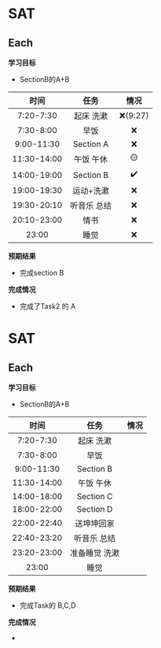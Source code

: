 # SAT

## Each

**学习目标**

-  SectionB的A+B

|    时间     |    任务     |  情况   |
| :---------: | :---------: | :-----: |
|  7:20-7:30  |  起床 洗漱  | ❌(9:27) |
|  7:30-8:00  |    早饭     |    ❌    |
| 9:00-11:30  |  Section A  |    ❌    |
| 11:30-14:00 |  午饭 午休  |    🟡    |
| 14:00-19:00 |  Section B  |    ✔️    |
| 19:00-19:30 |  运动+洗漱  |    ❌    |
| 19:30-20:10 | 听音乐 总结 |    ❌    |
| 20:10-23:00 |    情书     |    ❌    |
|    23:00    |    睡觉     |    ❌    |

**预期结果**

- 完成section B

**完成情况**

- 完成了Task2 的 A



# SAT

## Each

**学习目标**

-  SectionB的A+B

|    时间     |     任务      | 情况 |
| :---------: | :-----------: | :--: |
|  7:20-7:30  |   起床 洗漱   |      |
|  7:30-8:00  |     早饭      |      |
| 9:00-11:30  |   Section B   |      |
| 11:30-14:00 |   午饭 午休   |      |
| 14:00-18:00 |   Section C   |      |
| 18:00-22:00 |   Section D   |      |
| 22:00-22:40 |  送坤坤回家   |      |
| 22:40-23:20 |  听音乐 总结  |      |
| 23:20-23:00 | 准备睡觉 洗漱 |      |
|    23:00    |     睡觉      |      |

**预期结果**

- 完成Task的 B,C,D

**完成情况**

- 